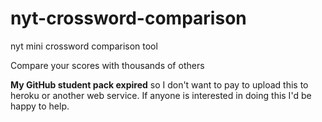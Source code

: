# nyt-crossword-comparison
nyt mini crossword comparison tool

Compare your scores with thousands of others

**My GitHub student pack expired** so I don't want to pay to upload this to heroku or another web service. If anyone is interested in doing this I'd be happy to help.
